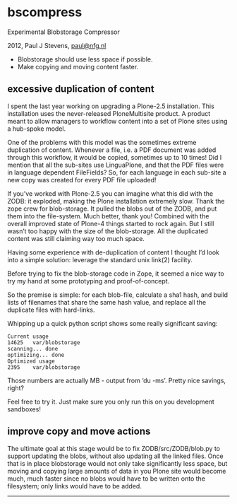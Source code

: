 bscompress
==========

Experimental Blobstorage Compressor

2012, Paul J Stevens, paul@nfg.nl


- Blobstorage should use less space if possible.
- Make copying and moving content faster.

excessive duplication of content
--------------------------------

I spent the last year working on upgrading a Plone-2.5 installation. This installation uses the never-released PloneMultisite product. A product meant to allow managers to workflow content into a set of Plone sites using a hub-spoke model. 

One of the problems with this model was the sometimes extreme duplication of content. Whenever a file, i.e. a PDF document was added through this workflow, it would be copied, sometimes up to 10 times! Did I mention that all the sub-sites use LinguaPlone, and that the PDF files were in language dependent FileFields? So, for each language in each sub-site a new copy was created for every PDF file uploaded!

If you’ve worked with Plone-2.5 you can imagine what this did with the ZODB: it exploded, making the Plone installation extremely slow. Thank the zope crew for blob-storage. It pulled the blobs out of the ZODB, and put them into the file-system. Much better, thank you! Combined with the overall improved state of Plone-4 things started to rock again. But I still wasn’t too happy with the size of the blob-storage. All the duplicated content was still claiming way too much space.

Having some experience with de-duplication of content I thought I’d look into a simple solution: leverage the standard unix link(2) facility.

Before trying to fix the blob-storage code in Zope, it seemed a nice way to try my hand at some prototyping and proof-of-concept.

So the premise is simple: for each blob-file, calculate a sha1 hash, and build lists of filenames that share the same hash value, and replace all the duplicate files with hard-links.

Whipping up a quick python script shows some really significant saving:

```
Current usage
14625	var/blobstorage
scanning... done
optimizing... done
Optimized usage
2395	var/blobstorage
```

Those numbers are actually MB - output from ‘du -ms’. Pretty nice savings, right?

Feel free to try it. Just make sure you only run this on you development sandboxes!

improve copy and move actions
-----------------------------

The ultimate goal at this stage would be to fix ZODB/src/ZODB/blob.py to support updating the blobs, without also updating all the linked files. Once that is in place blobstorage would not only take significantly less space, but moving and copying large amounts of data in you Plone site would become much, much faster since no blobs would have to be written onto the filesystem; only links would have to be added.

---
